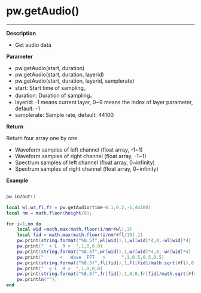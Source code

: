 # pw.getAudio()
---

**Description**

- Get audio data


**Parameter**

- pw.getAudio(start, duration)
- pw.getAudio(start, duration, layerid)
- pw.getAudio(start, duration, layerid, samplerate)
- start: Start time of sampling。
- duration: Duration of sampling。
- layerid: -1 means current layer, 0~9 means the index of layer parameter, default: -1 
- samplerate: Sample rate, default: 44100

**Return**

Return four array one by one
- Waveform samples of left channel (float array, -1~1)
- Waveform samples of right channel (float array, -1~1)
- Spectrum samples of left channel (float array, 0~infinity)
- Spectrum samples of right channel (float array, 0~infinity)

**Example**

```lua:getAudio.lua

pw.in2out()

local wl,wr,fl,fr = pw.getAudio(time-0.1,0.2,-1,44100)
local nm = math.floor(height/8);

for i=1,nm do
    local wid =math.max(math.floor(i/nm*#wl),1)
    local fid = math.max(math.floor(i/nm*#fl/16),1)
    pw.print(string.format("%8.5f",wl[wid]),1,wl[wid]*4,0,-wl[wid]*4)
    pw.print("  < L  R >  ",1,0,0,0)
    pw.print(string.format("%8.5f",wr[wid]),1,wr[wid]*4,0,-wr[wid]*4)
    pw.print("      <   Wave  FFT   >      ",1,0.5,0.5,0.5)
    pw.print(string.format("%8.5f",fl[fid]),1,fl[fid]/math.sqrt(#fl),0,0)
    pw.print("  < L  R >  ",1,0,0,0)
    pw.print(string.format("%8.5f",fr[fid]),1,0,0,fr[fid]/math.sqrt(#fr))
    pw.println("");
end

```
